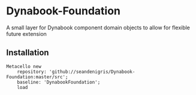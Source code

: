 # Dynabook-Foundation
A small layer for Dynabook component domain objects to allow for flexible future extension
## Installation```Metacello new	repository: 'github://seandenigris/Dynabook-Foundation:master/src';	baseline: 'DynabookFoundation';	load```